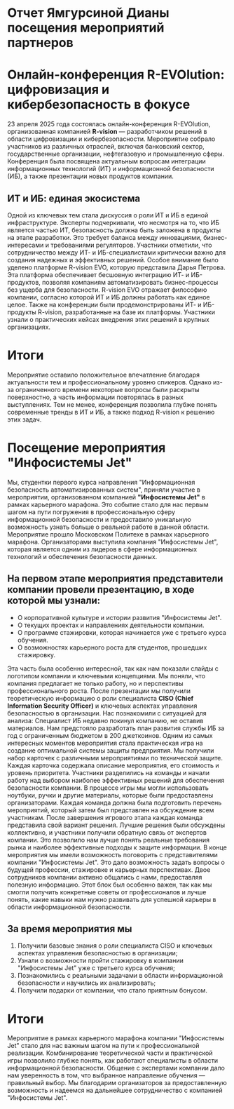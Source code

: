 # Отчет Ямгурсиной Дианы посещения мероприятий партнеров
# Онлайн-конференция R-EVOlution: цифровизация и кибербезопасность в фокусе
23 апреля 2025 года состоялась онлайн-конференция R-EVOlution, организованная компанией **R-vision** — разработчиком решений в области цифровизации и кибербезопасности. Мероприятие собрало участников из различных отраслей, включая банковский сектор, государственные организации, нефтегазовую и промышленную сферы. Конференция была посвящена актуальным вопросам интеграции информационных технологий (ИТ) и информационной безопасности (ИБ), а также презентации новых продуктов компании.
## ИТ и ИБ: единая экосистема
Одной из ключевых тем стала дискуссия о роли ИТ и ИБ в единой инфраструктуре. Эксперты подчеркивали, что несмотря на то, что ИБ является частью ИТ, безопасность должна быть заложена в продукты на этапе разработки. Это требует баланса между инновациями, бизнес-интересами и требованиями регуляторов. Участники отметили, что сотрудничество между ИТ- и ИБ-специалистами критически важно для создания надежных и эффективных решений.
Особое внимание было уделено платформе R-vision EVO, которую представила Дарья Петрова. Эта платформа обеспечивает бесшовную интеграцию ИТ- и ИБ-продуктов, позволяя компаниям автоматизировать бизнес-процессы без ущерба для безопасности. R-vision EVO отражает философию компании, согласно которой ИТ и ИБ должны работать как единое целое.
Также на конференции были продемонстрированы ИТ- и ИБ-продукты R-vision, разработанные на базе их платформы. Участники узнали о практических кейсах внедрения этих решений в крупных организациях.

# Итоги 
Мероприятие оставило положительное впечатление благодаря актуальности тем и профессиональному уровню спикеров. Однако из-за ограниченного времени некоторые вопросы были раскрыты поверхностно, а часть информации повторялась в разных выступлениях. Тем не менее, конференция позволила глубже понять современные тренды в ИТ и ИБ, а также подход R-vision к решению этих задач.

# Посещение мероприятия "Инфосистемы Jet"
Мы, студентки первого курса направления "Информационная безопасность автоматизированных систем", приняли участие в мероприятии, организованном компанией **"Инфосистемы Jet"** в рамках карьерного марафона. Это событие стало для нас первым шагом на пути погружения в профессиональную сферу информационной безопасности и предоставило уникальную возможность узнать больше о реальной работе в данной области.
Мероприятие прошло Московском Политехе в рамках карьерного марафона. Организаторами выступила компания "Инфосистемы Jet", которая является одним из лидеров в сфере информационных технологий и обеспечения безопасности данных.

## На первом этапе мероприятия представители компании провели презентацию, в ходе которой мы узнали:
- О корпоративной культуре и истории развития "Инфосистемы Jet".
- О текущих проектах и направлениях деятельности компании.
- О программе стажировки, которая начинается уже с третьего курса обучения.
- О возможностях карьерного роста для студентов, прошедших стажировку.

Эта часть была особенно интересной, так как нам показали слайды с логотипом компании и ключевыми концепциями. Мы поняли, что компания предлагает не только работу, но и перспективы профессионального роста. После презентации мы получили теоретическую информацию о роли специалиста **CISO (Chief Information Security Officer)** и ключевых аспектах управления безопасностью в организации. Нас познакомили с ситуацией для анализа: Специалист ИБ недавно покинул компанию, не оставив материалов. Нам предстояло разработать план развития службы ИБ за год с ограниченным бюджетом в 200 джеткоинов.
Одним из самых интересных моментов мероприятия стала практическая игра на создание оптимальной системы защиты предприятия. Мы получили набор карточек с различными мероприятиями по технической защите. Каждая карточка содержала описание мероприятия, его стоимость и уровень приоритета. Участники разделились на команды и начали работу над выбором наиболее эффективных решений для обеспечения безопасности компании. В процессе игры мы могли использовать ноутбуки, ручки и другие материалы, которые были предоставлены организаторами. Каждая команда должна была подготовить перечень мероприятий, который затем был представлен на обсуждение всем участникам.
После завершения игрового этапа каждая команда представила свой вариант решения. Лучшие решения были обсуждены коллективно, и участники получили обратную связь от экспертов компании. Это позволило нам лучше понять реальные требования рынка и наиболее эффективные подходы к защите информации.
В конце мероприятия мы имели возможность поговорить с представителями компании "Инфосистемы Jet". Это дало возможность задать вопросы о будущей профессии, стажировке и карьерных перспективах. Двое сотрудников компании активно общались с нами, предоставляя полезную информацию. Этот блок был особенно важен, так как мы смогли получить конкретные советы от профессионалов и лучше понять, какие навыки нам нужно развивать для успешной карьеры в области информационной безопасности.

## За время мероприятия мы
1. Получили базовые знания о роли специалиста CISO и ключевых аспектах управления безопасностью в организации;
2. Узнали о возможности пройти стажировку в компании "Инфосистемы Jet" уже с третьего курса обучения;
3. Познакомились с реальными задачами в области информационной безопасности и научились их анализировать;
4. Получили подарки от компании, что стало приятным бонусом.

# Итоги
Мероприятие в рамках карьерного марафона компании "Инфосистемы Jet" стало для нас важным шагом на пути к профессиональной реализации. Комбинирование теоретической части и практической игры позволило глубже понять, как работают специалисты в области информационной безопасности. Общение с экспертами компании дало нам уверенность в том, что выбранное направление обучения — правильный выбор. Мы благодарим организаторов за предоставленную возможность и надеемся на дальнейшее сотрудничество с компанией "Инфосистемы Jet". 
